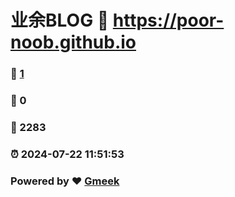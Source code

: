 # 业余BLOG :link: https://poor-noob.github.io 
### :page_facing_up: [1](https://poor-noob.github.io/tag.html) 
### :speech_balloon: 0 
### :hibiscus: 2283 
### :alarm_clock: 2024-07-22 11:51:53 
### Powered by :heart: [Gmeek](https://github.com/Meekdai/Gmeek)
